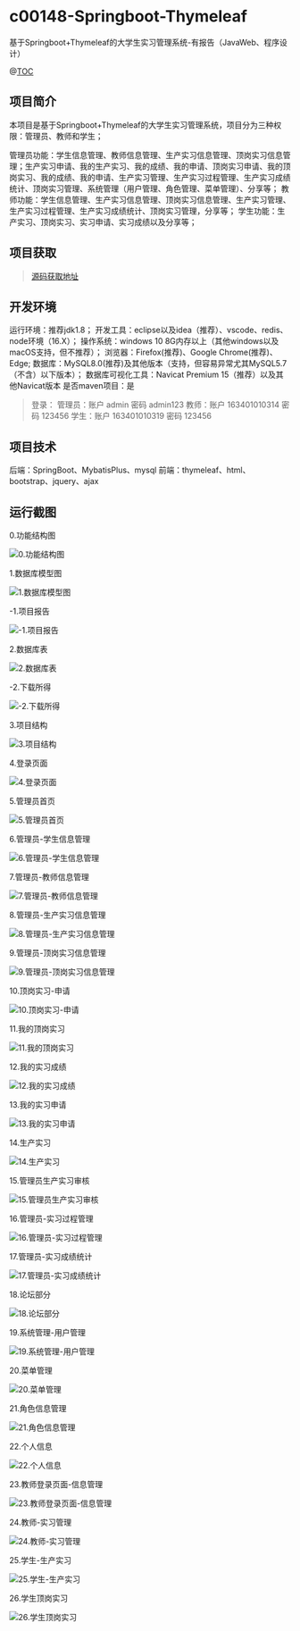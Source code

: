 # c00148-Springboot-Thymeleaf
基于Springboot+Thymeleaf的大学生实习管理系统-有报告（JavaWeb、程序设计）

@[TOC](基于Springboot+Thymeleaf的大学生实习管理系统-有报告（JavaWeb、程序设计）)

## 项目简介
本项目是基于Springboot+Thymeleaf的大学生实习管理系统，项目分为三种权限：管理员、教师和学生；

管理员功能：学生信息管理、教师信息管理、生产实习信息管理、顶岗实习信息管理；生产实习申请、我的生产实习、我的成绩、我的申请、顶岗实习申请、我的顶岗实习、我的成绩、我的申请、生产实习管理、生产实习过程管理、生产实习成绩统计、顶岗实习管理、系统管理（用户管理、角色管理、菜单管理）、分享等；
教师功能：学生信息管理、生产实习信息管理、顶岗实习信息管理、生产实习管理、生产实习过程管理、生产实习成绩统计、顶岗实习管理，分享等；
学生功能：生产实习、顶岗实习、实习申请、实习成绩以及分享等；


## 项目获取
> [源码获取地址](http://www.manoncode.cn/details?id=148)

 
## 开发环境

运行环境：推荐jdk1.8；
开发工具：eclipse以及idea（推荐）、vscode、redis、node环境（16.X）；
操作系统：windows 10 8G内存以上（其他windows以及macOS支持，但不推荐）；
浏览器：Firefox(推荐)、Google Chrome(推荐)、Edge;
数据库：MySQL8.0(推荐)及其他版本（支持，但容易异常尤其MySQL5.7（不含）以下版本）；
数据库可视化工具：Navicat Premium 15（推荐）以及其他Navicat版本
是否maven项目：是

>登录：
管理员：账户 admin  密码  admin123
教师：账户 163401010314  密码 123456
学生：账户 163401010319  密码 123456


## 项目技术
 
后端：SpringBoot、MybatisPlus、mysql
前端：thymeleaf、html、bootstrap、jquery、ajax


## 运行截图



  0.功能结构图 

![0.功能结构图](https://img-blog.csdnimg.cn/img_convert/847a3d6d64fbf23fcdfa0f0be4612cb9.png)

  1.数据库模型图 

![1.数据库模型图](https://img-blog.csdnimg.cn/img_convert/efc4dbca67c68fce8ece622d6f49f77c.png)

  -1.项目报告 

![-1.项目报告](https://img-blog.csdnimg.cn/img_convert/4f3df8a8f0f2a593bb7c45b83fe501f7.png)

  2.数据库表 

![2.数据库表](https://img-blog.csdnimg.cn/img_convert/1022f711c54b3bb5f27bdc04e5b115d1.png)

  -2.下载所得 

![-2.下载所得](https://img-blog.csdnimg.cn/img_convert/564565cba394a5a89530e03d7e746013.png)

  3.项目结构 

![3.项目结构](https://img-blog.csdnimg.cn/img_convert/13fbc5635819c3c6022215a41fbd11cd.png)

  4.登录页面 

![4.登录页面](https://img-blog.csdnimg.cn/img_convert/693fe4e91f5e4c8aaa144c415483c2b0.png)

  5.管理员首页 

![5.管理员首页](https://img-blog.csdnimg.cn/img_convert/1fb66a271b9acedfc4ec5048e2d67bb1.png)

  6.管理员-学生信息管理 

![6.管理员-学生信息管理](https://img-blog.csdnimg.cn/img_convert/237811bab22e82078d4b5d774890a2db.png)

  7.管理员-教师信息管理 

![7.管理员-教师信息管理](https://img-blog.csdnimg.cn/img_convert/0ad8ee974475020be69c80950bcabe26.png)

  8.管理员-生产实习信息管理 

![8.管理员-生产实习信息管理](https://img-blog.csdnimg.cn/img_convert/8708e8048a7395762ce06bd94461036e.png)

  9.管理员-顶岗实习信息管理 

![9.管理员-顶岗实习信息管理](https://img-blog.csdnimg.cn/img_convert/bad0b9f05468a33e69e8af0633cc0e5c.png)

  10.顶岗实习-申请 

![10.顶岗实习-申请](https://img-blog.csdnimg.cn/img_convert/51b04bf88d7ae54eb05c5345fe375fcb.png)

  11.我的顶岗实习 

![11.我的顶岗实习](https://img-blog.csdnimg.cn/img_convert/fc601d66410f32d994d22dc8268e5782.png)

  12.我的实习成绩 

![12.我的实习成绩](https://img-blog.csdnimg.cn/img_convert/9413081a6c81e92a4c9877409caf31a2.png)

  13.我的实习申请 

![13.我的实习申请](https://img-blog.csdnimg.cn/img_convert/60c214e25aaeac7732e065e756ed9fd3.png)

  14.生产实习 

![14.生产实习](https://img-blog.csdnimg.cn/img_convert/4873c203e33ed795ab81a78e13685579.png)

  15.管理员生产实习审核 

![15.管理员生产实习审核](https://img-blog.csdnimg.cn/img_convert/894674968cdb708db82f708c5b2f9c4e.png)

  16.管理员-实习过程管理 

![16.管理员-实习过程管理](https://img-blog.csdnimg.cn/img_convert/c06aa045ec3c3250089feb45de2c41fe.png)

  17.管理员-实习成绩统计 

![17.管理员-实习成绩统计](https://img-blog.csdnimg.cn/img_convert/906dc342a281dcf1d1a6e441e536364d.png)

  18.论坛部分 

![18.论坛部分](https://img-blog.csdnimg.cn/img_convert/20d2e44d2ffe98edb28bb5301f9f27a3.png)

  19.系统管理-用户管理 

![19.系统管理-用户管理](https://img-blog.csdnimg.cn/img_convert/c5f6684e4ba047275f9c642bba37c847.png)

  20.菜单管理 

![20.菜单管理](https://img-blog.csdnimg.cn/img_convert/c04948864e2e42a7b1c7a8c88f9fe3c0.png)

  21.角色信息管理 

![21.角色信息管理](https://img-blog.csdnimg.cn/img_convert/6823e40948fcc0ed08eafcb30dffa5f3.png)

  22.个人信息 

![22.个人信息](https://img-blog.csdnimg.cn/img_convert/cab5ee3997e2bc2003bc08c9d2c1569b.png)

  23.教师登录页面-信息管理 

![23.教师登录页面-信息管理](https://img-blog.csdnimg.cn/img_convert/fef4fd6d349fd755e7c1960482de38ff.png)

  24.教师-实习管理 

![24.教师-实习管理](https://img-blog.csdnimg.cn/img_convert/c6e2f8f332ae175f5b15a32179a9a41e.png)

  25.学生-生产实习 

![25.学生-生产实习](https://img-blog.csdnimg.cn/img_convert/3afaddd2f681438a91cfc649913f5656.png)

  26.学生顶岗实习 

![26.学生顶岗实习](https://img-blog.csdnimg.cn/img_convert/caf15be34e48aa7205419919b267823b.png)
